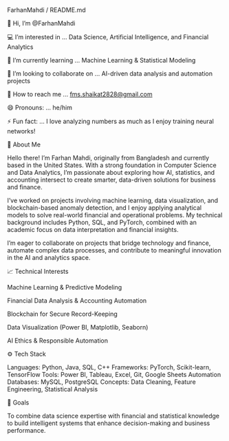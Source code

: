 FarhanMahdi / README.md

👋 Hi, I’m @FarhanMahdi

💻 I’m interested in ... Data Science, Artificial Intelligence, and Financial Analytics

🌱 I’m currently learning ... Machine Learning & Statistical Modeling

🤝 I’m looking to collaborate on ... AI-driven data analysis and automation projects

📧 How to reach me ... fms.shaikat2828@gmail.com

😄 Pronouns: ... he/him

⚡ Fun fact: ... I love analyzing numbers as much as I enjoy training neural networks!

👋 About Me

Hello there! I’m Farhan Mahdi, originally from Bangladesh and currently based in the United States. With a strong foundation in Computer Science and Data Analytics, I’m passionate about exploring how AI, statistics, and accounting intersect to create smarter, data-driven solutions for business and finance.

I’ve worked on projects involving machine learning, data visualization, and blockchain-based anomaly detection, and I enjoy applying analytical models to solve real-world financial and operational problems. My technical background includes Python, SQL, and PyTorch, combined with an academic focus on data interpretation and financial insights.

I’m eager to collaborate on projects that bridge technology and finance, automate complex data processes, and contribute to meaningful innovation in the AI and analytics space.

📈 Technical Interests

Machine Learning & Predictive Modeling

Financial Data Analysis & Accounting Automation

Blockchain for Secure Record-Keeping

Data Visualization (Power BI, Matplotlib, Seaborn)

AI Ethics & Responsible Automation

⚙️ Tech Stack

Languages: Python, Java, SQL, C++
Frameworks: PyTorch, Scikit-learn, TensorFlow
Tools: Power BI, Tableau, Excel, Git, Google Sheets Automation
Databases: MySQL, PostgreSQL
Concepts: Data Cleaning, Feature Engineering, Statistical Analysis

🚀 Goals

To combine data science expertise with financial and statistical knowledge to build intelligent systems that enhance decision-making and business performance.
